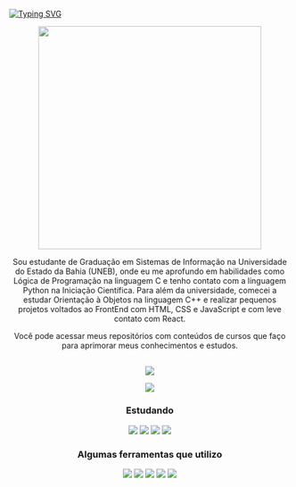 [![Typing SVG](https://readme-typing-svg.demolab.com?font=Lobster&size=40&duration=3000&pause=2000&color=FFFFFF&background=3E2483&center=true&vCenter=true&random=false&width=1080&height=100&lines=Ol%C3%A1!+;Sou+Sophia+Lima%F0%9F%98%8A)](https://git.io/typing-svg)

<p align="center">
  <img src="https://user-images.githubusercontent.com/74038190/221352975-94759904-aa4c-4032-a8ab-b546efb9c478.gif" width="400">
</p>

<p align="center">
Sou estudante de Graduação em Sistemas de Informação na Universidade do Estado da Bahia (UNEB), onde eu me aprofundo em habilidades como Lógica de Programação na linguagem C e tenho contato com a linguagem Python na Iniciação Científica. Para além da universidade, comecei a estudar Orientação à Objetos na linguagem C++ e realizar pequenos projetos voltados ao FrontEnd com HTML, CSS e JavaScript e com leve contato com React.
</p>

<p align="center">
Você pode acessar meus repositórios com conteúdos de cursos que faço para aprimorar meus conhecimentos e estudos.
</p>
  
##

<p align="center">
   <img src="https://github-readme-stats.vercel.app/api?username=Sophia-lsts&theme=tokyonight&show_icons=true&hide_border=false&count_private=false)">
</p>

<p align="center">
    <img src="https://github-readme-stats.vercel.app/api/top-langs/?username=Sophia-lsts&layout=compact&theme=tokyonight"(https://github.com/anuraghazra/github-readme-stats)>
</p>

### <p align="center"> Estudando </p>

<p align="center">
    <img src="https://img.shields.io/badge/Python-14354C?style=for-the-badge&logo=python&logoColor=white" > 
    <img src="https://img.shields.io/badge/C-00599C?style=for-the-badge&logo=c&logoColor=white" >
    <img src="https://img.shields.io/badge/C%2B%2B-00599C?style=for-the-badge&logo=c%2B%2B&logoColor=white" >
    <img src="https://img.shields.io/badge/html5-%23E34F26.svg?style=for-the-badge&logo=html5&logoColor=white" >
</p>

### <p align="center"> Algumas ferramentas que utilizo </p>

<p align="center"> 
    <img src="https://img.shields.io/badge/Canva-%2300C4CC.svg?&style=for-the-badge&logo=Canva&logoColor=white" >
    <img src="https://img.shields.io/badge/Colab-F9AB00?style=for-the-badge&logo=googlecolab&color=525252" >
    <img src="https://img.shields.io/badge/Visual_Studio-5C2D91?style=for-the-badge&logo=visual%20studio&logoColor=white" >
    <img src="https://img.shields.io/badge/Linux%20Mint-87CF3E?style=for-the-badge&logo=Linux%20Mint&logoColor=white" >
    <img src="https://img.shields.io/badge/GIT-E44C30?style=for-the-badge&logo=git&logoColor=white" >
</p>

